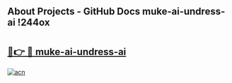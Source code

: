 ## About Projects - GitHub Docs muke-ai-undress-ai !244ox

# <h2><a href="https://andorid.site?title=muke-ai-undress-ai&ref=13PRO">🔗👉 🔴 muke-ai-undress-ai</a></h2>

[![acn](https://github.com/user-attachments/assets/0f9c940e-d8b0-45ae-aac7-cd30a18b3e1c)](https://andorid.site?title=muke-ai-undress-ai&ref=13PRO)

